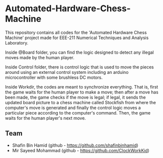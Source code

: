 # Automated-Hardware-Chess-Machine

This repository contains all codes for the 'Automated Hardware Chess Machine' project made for EEE-211 Numerical Techniques and Analysis Laboratory.

Inside @Board folder, you can find the logic designed to detect any illegal moves made by the human player.

Inside Control folder, there is control logic that is used to move the pieces around using an external control system including an arduino microcontroller with some brushless DC motors.

Inside Workdir, the codes are meant to synchronize everything. That is, first the game waits for the human player to make a move; then after a move has been made, the game checks if the move is legal; if legal, it sends the updated board picture to a chess machine called Stockfish from where the computer's move is generated and finally the control logic moves a particular piece according to the computer's command. Then, the game waits for the human player's next move. 

## Team

- Shafin Bin Hamid (github - https://github.com/shafinbinhamid) 
- Mir Sayeed Mohammad (github - https://github.com/ClockWorkKid)
 